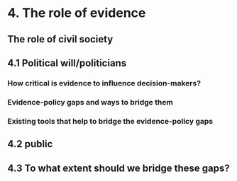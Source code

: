 # 4. The role of evidence
## The role of civil society
## 4.1 Political will/politicians
### How critical is evidence to influence decision-makers?
### Evidence-policy gaps and ways to bridge them
### Existing tools that help to bridge the evidence-policy gaps
## 4.2 public
## 4.3 To what extent should we bridge these gaps?

